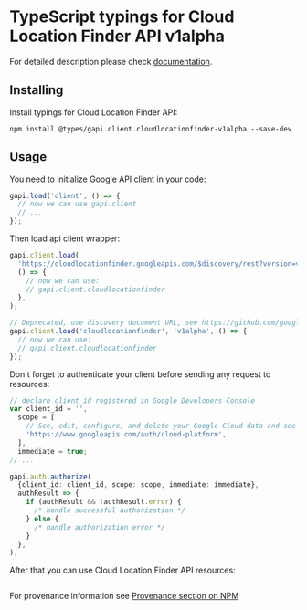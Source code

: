 # TypeScript typings for Cloud Location Finder API v1alpha

For detailed description please check [documentation](https://cloud.google.com/location-finder/docs).

## Installing

Install typings for Cloud Location Finder API:

```
npm install @types/gapi.client.cloudlocationfinder-v1alpha --save-dev
```

## Usage

You need to initialize Google API client in your code:

```typescript
gapi.load('client', () => {
  // now we can use gapi.client
  // ...
});
```

Then load api client wrapper:

```typescript
gapi.client.load(
  'https://cloudlocationfinder.googleapis.com/$discovery/rest?version=v1alpha',
  () => {
    // now we can use:
    // gapi.client.cloudlocationfinder
  },
);
```

```typescript
// Deprecated, use discovery document URL, see https://github.com/google/google-api-javascript-client/blob/master/docs/reference.md#----gapiclientloadname----version----callback--
gapi.client.load('cloudlocationfinder', 'v1alpha', () => {
  // now we can use:
  // gapi.client.cloudlocationfinder
});
```

Don't forget to authenticate your client before sending any request to resources:

```typescript
// declare client_id registered in Google Developers Console
var client_id = '',
  scope = [
    // See, edit, configure, and delete your Google Cloud data and see the email address for your Google Account.
    'https://www.googleapis.com/auth/cloud-platform',
  ],
  immediate = true;
// ...

gapi.auth.authorize(
  {client_id: client_id, scope: scope, immediate: immediate},
  authResult => {
    if (authResult && !authResult.error) {
      /* handle successful authorization */
    } else {
      /* handle authorization error */
    }
  },
);
```

After that you can use Cloud Location Finder API resources: <!-- TODO: make this work for multiple namespaces -->

```typescript

```

For provenance information see [Provenance section on NPM](https://www.npmjs.com/package/@maxim_mazurok/gapi.client.cloudlocationfinder-v1alpha#Provenance:~:text=none-,Provenance,-Built%20and%20signed)
